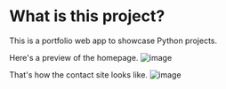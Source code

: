 # What is this project?
This is a portfolio web app to showcase Python projects.

Here's a preview of the homepage.
![image](https://github.com/julienco03/webdev/assets/85078802/52194d49-abbf-4491-aa50-c42613da9d5c)


That's how the contact site looks like.
![image](https://github.com/julienco03/webdev/assets/85078802/1376d5f9-fa1f-4c50-b964-9d73c8017c14)

